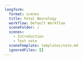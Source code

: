 ```yaml
---
longform:
  format: scenes
  title: Fetal Neurology
  workflow: Default Workflow
  sceneFolder: /
  scenes:
    - Introduction
    - Test note
  sceneTemplate: templates/note.md
  ignoredFiles: []
---
```

